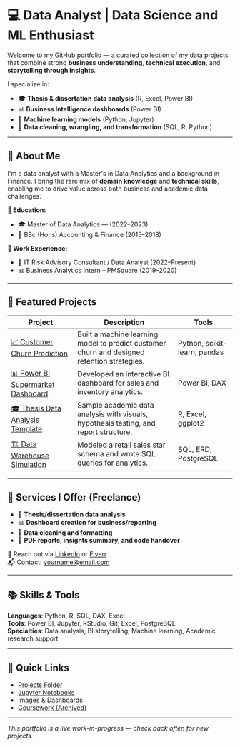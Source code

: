 
# 💻 Data Analyst | Data Science and ML Enthusiast

Welcome to my GitHub portfolio — a curated collection of my data projects that combine strong **business understanding**, **technical execution**, and **storytelling through insights**.

I specialize in:
- 🎓 **Thesis & dissertation data analysis** (R, Excel, Power BI)
- 📊 **Business Intelligence dashboards** (Power BI)
- 🤖 **Machine learning models** (Python, Jupyter)
- 🧹 **Data cleaning, wrangling, and transformation** (SQL, R, Python)

---

## 🧠 About Me

I'm a data analyst with a Master's in Data Analytics and a background in Finance. I bring the rare mix of **domain knowledge** and **technical skills**, enabling me to drive value across both business and academic data challenges.

**🔹 Education:**
- 🎓 Master of Data Analytics — (2022–2023)
- 📘 BSc (Hons) Accounting & Finance (2015–2018)

**🔹 Work Experience:**
- 💼 IT Risk Advisory Consultant / Data Analyst (2022–Present)
- 📊 Business Analytics Intern – PMSquare (2019–2020)

---

## 🚀 Featured Projects

| Project | Description | Tools |
|--------|-------------|-------|
| [📈 Customer Churn Prediction](./Projects/Churn_Modeling) | Built a machine learning model to predict customer churn and designed retention strategies. | Python, scikit-learn, pandas |
| [📊 Power BI Supermarket Dashboard](./Projects/Supermarket_Dashboard) | Developed an interactive BI dashboard for sales and inventory analytics. | Power BI, DAX |
| [🎓 Thesis Data Analysis Template](./Projects/Thesis_Analysis_R) | Sample academic data analysis with visuals, hypothesis testing, and report structure. | R, Excel, ggplot2 |
| [🏗️ Data Warehouse Simulation](./Projects/Data_Warehouse_SQL) | Modeled a retail sales star schema and wrote SQL queries for analytics. | SQL, ERD, PostgreSQL |

---

## 💼 Services I Offer (Freelance)

- 📘 **Thesis/dissertation data analysis**
- 📊 **Dashboard creation for business/reporting**
- 🧼 **Data cleaning and formatting**
- 📄 **PDF reports, insights summary, and code handover**

🔗 Reach out via [LinkedIn](https://www.linkedin.com/in/yourprofile) or [Fiverr](https://www.fiverr.com/yourgig)  
📬 Contact: yourname@email.com

---

## 📚 Skills & Tools

**Languages**: Python, R, SQL, DAX, Excel  
**Tools**: Power BI, Jupyter, RStudio, Git, Excel, PostgreSQL  
**Specialties**: Data analysis, BI storytelling, Machine learning, Academic research support

---

## 📌 Quick Links
- [Projects Folder](./Projects)
- [Jupyter Notebooks](./Jnotebooks)
- [Images & Dashboards](./Images)
- [Coursework (Archived)](./Coursework)

---

_This portfolio is a live work-in-progress — check back often for new projects._
